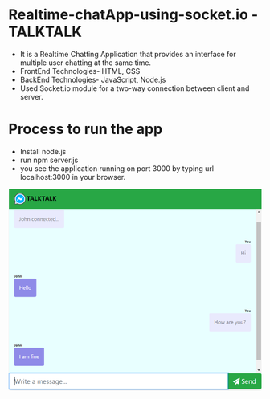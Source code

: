 # Realtime-chatApp-using-socket.io - TALKTALK
- It is a Realtime Chatting Application that provides an interface for multiple user chatting at the same time.
- FrontEnd Technologies- HTML, CSS
- BackEnd Technologies- JavaScript, Node.js
- Used Socket.io module for a two-way connection between client and server.

# Process to run the app
- Install node.js
- run npm server.js
- you see the application running on port 3000 by typing url localhost:3000 in your browser.

![](chatapp.PNG)
